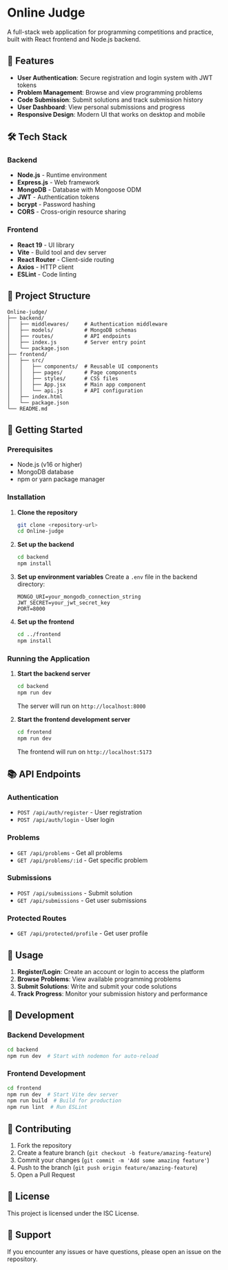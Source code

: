 # Online Judge

A full-stack web application for programming competitions and practice, built with React frontend and Node.js backend.

## 🚀 Features

- **User Authentication**: Secure registration and login system with JWT tokens
- **Problem Management**: Browse and view programming problems
- **Code Submission**: Submit solutions and track submission history
- **User Dashboard**: View personal submissions and progress
- **Responsive Design**: Modern UI that works on desktop and mobile

## 🛠️ Tech Stack

### Backend
- **Node.js** - Runtime environment
- **Express.js** - Web framework
- **MongoDB** - Database with Mongoose ODM
- **JWT** - Authentication tokens
- **bcrypt** - Password hashing
- **CORS** - Cross-origin resource sharing

### Frontend
- **React 19** - UI library
- **Vite** - Build tool and dev server
- **React Router** - Client-side routing
- **Axios** - HTTP client
- **ESLint** - Code linting

## 📁 Project Structure

```
Online-judge/
├── backend/
│   ├── middlewares/     # Authentication middleware
│   ├── models/          # MongoDB schemas
│   ├── routes/          # API endpoints
│   ├── index.js         # Server entry point
│   └── package.json
├── frontend/
│   ├── src/
│   │   ├── components/  # Reusable UI components
│   │   ├── pages/       # Page components
│   │   ├── styles/      # CSS files
│   │   ├── App.jsx      # Main app component
│   │   └── api.js       # API configuration
│   ├── index.html
│   └── package.json
└── README.md
```

## 🚀 Getting Started

### Prerequisites
- Node.js (v16 or higher)
- MongoDB database
- npm or yarn package manager

### Installation

1. **Clone the repository**
   ```bash
   git clone <repository-url>
   cd Online-judge
   ```

2. **Set up the backend**
   ```bash
   cd backend
   npm install
   ```

3. **Set up environment variables**
   Create a `.env` file in the backend directory:
   ```env
   MONGO_URI=your_mongodb_connection_string
   JWT_SECRET=your_jwt_secret_key
   PORT=8000
   ```

4. **Set up the frontend**
   ```bash
   cd ../frontend
   npm install
   ```

### Running the Application

1. **Start the backend server**
   ```bash
   cd backend
   npm run dev
   ```
   The server will run on `http://localhost:8000`

2. **Start the frontend development server**
   ```bash
   cd frontend
   npm run dev
   ```
   The frontend will run on `http://localhost:5173`

## 📚 API Endpoints

### Authentication
- `POST /api/auth/register` - User registration
- `POST /api/auth/login` - User login

### Problems
- `GET /api/problems` - Get all problems
- `GET /api/problems/:id` - Get specific problem

### Submissions
- `POST /api/submissions` - Submit solution
- `GET /api/submissions` - Get user submissions

### Protected Routes
- `GET /api/protected/profile` - Get user profile

## 🎯 Usage

1. **Register/Login**: Create an account or login to access the platform
2. **Browse Problems**: View available programming problems
3. **Submit Solutions**: Write and submit your code solutions
4. **Track Progress**: Monitor your submission history and performance

## 🔧 Development

### Backend Development
```bash
cd backend
npm run dev  # Start with nodemon for auto-reload
```

### Frontend Development
```bash
cd frontend
npm run dev  # Start Vite dev server
npm run build  # Build for production
npm run lint  # Run ESLint
```

## 📝 Contributing

1. Fork the repository
2. Create a feature branch (`git checkout -b feature/amazing-feature`)
3. Commit your changes (`git commit -m 'Add some amazing feature'`)
4. Push to the branch (`git push origin feature/amazing-feature`)
5. Open a Pull Request

## 📄 License

This project is licensed under the ISC License.

## 🤝 Support

If you encounter any issues or have questions, please open an issue on the repository.